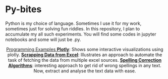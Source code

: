 # Py-bites

Python is my choice of language. Sometimes I use it for my work, sometimes just for solving fun riddles. In this repository, I plan to accumulate my all such experiments. You will find some codes in jupyter notebooks and some will just be .py. 

<p align="center">
  <a href=
## Index of Jupyter (IPython) Notebooks

|Programming Examples|
|---|
|[**Plotly**](Plotly.ipynb): Shows some interactive visualizations using plotly.|
|[**Scrapping Data from Excel**](Scrapping_Data_from_Excel.ipynb): Illustrates an approach to automate the task of fetching the data from multiple excel sources.|
|[**Spelling Correction Algorithms**](Spelling_Correction_Algorithms.ipynb): interesting approach to get rid of wrong spellings in any text. Now, extract and analyse the text data with ease.|

